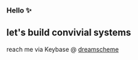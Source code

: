 ### Hello ✨

## let's build convivial systems

reach me via Keybase @ [dreamscheme](https://keybase.io/dreamscheme)
